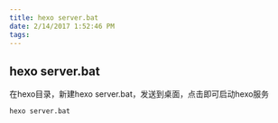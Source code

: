 ```yaml
---
title: hexo server.bat
date: 2/14/2017 1:52:46 PM 
tags:
---
```

## hexo server.bat ##
在hexo目录，新建hexo server.bat，发送到桌面，点击即可启动hexo服务

    hexo server.bat